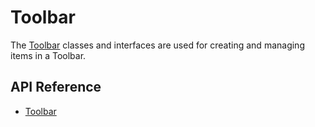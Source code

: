 # Toolbar

The [Toolbar]($ui-abstract:Toolbar) classes and interfaces are used for creating and managing items in a Toolbar.

## API Reference

* [Toolbar]($ui-abstract:Toolbar)
